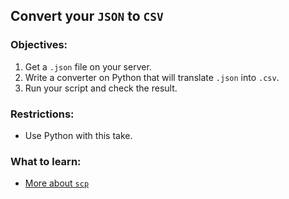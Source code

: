 ## Convert your `JSON` to `CSV`

### Objectives:
1) Get a `.json` file on your server.
2) Write a converter on Python that will translate `.json` into `.csv`.
3) Run your script and check the result.

### Restrictions:
- Use Python with this take.

### What to learn:
- [More about `scp`](https://linuxize.com/post/how-to-use-scp-command-to-securely-transfer-files/)